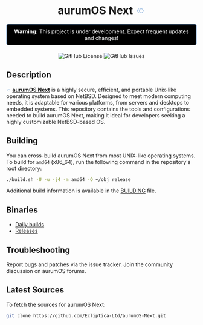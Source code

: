 <h1 align="center">
  aurumOS Next
  <svg xmlns="http://www.w3.org/2000/svg" height="18px" viewBox="0 -960 960 960" width="26px" fill="#7CA7D8"><path d="M600-160q-134 0-227-93t-93-227q0-134 93-227t227-93q134 0 227 93t93 227q0 134-93 227t-227 93Zm-306-12q-113-14-183.5-103.5T40-480q0-115 70.5-204.5T294-788v58q-88 16-141 87.5T100-480q0 91 53 162.5T294-230v58Zm306-308Zm0 260q107 0 183.5-76.5T860-480q0-107-76.5-183.5T600-740q-107 0-183.5 76.5T340-480q0 107 76.5 183.5T600-220Z"/></svg>
</h1>

<div align="center" style="border: 1px solid #7CA7D8; padding: 10px; border-radius: 5px; background-color: black; color: #fff; margin-bottom: 20px;">
  <strong>Warning:</strong> This project is under development. Expect frequent updates and changes!
</div>

<div align="center">

![GitHub License](https://img.shields.io/github/license/Ecliptica-Ltd/aurumOS-Next?style=for-the-badge&logo=github&logoColor=%237CA7D8&label=License&labelColor=black&color=black)
![GitHub Issues](https://img.shields.io/github/issues/Ecliptica-Ltd/aurumOS-Next?style=for-the-badge&logo=github&logoColor=%237CA7D8&label=Issues&labelColor=black&color=black)
<!-- ![SourceForge Downloads](https://img.shields.io/sourceforge/dw/aurum-os-next?style=for-the-badge&logo=sourceforge&logoColor=%237CA7D8&label=Downloads&labelColor=black&color=black) -->

</div>

## Description

<svg xmlns="http://www.w3.org/2000/svg" height="8px" viewBox="0 -960 960 960" width="12px" fill="#7CA7D8"><path d="M600-160q-134 0-227-93t-93-227q0-134 93-227t227-93q134 0 227 93t93 227q0 134-93 227t-227 93Zm-306-12q-113-14-183.5-103.5T40-480q0-115 70.5-204.5T294-788v58q-88 16-141 87.5T100-480q0 91 53 162.5T294-230v58Zm306-308Zm0 260q107 0 183.5-76.5T860-480q0-107-76.5-183.5T600-740q-107 0-183.5 76.5T340-480q0 107 76.5 183.5T600-220Z"/></svg> **[aurumOS Next](https://aurumos.site/next)** is a highly secure, efficient, and portable Unix-like operating system based on NetBSD. 
Designed to meet modern computing needs, it is adaptable for various platforms, from servers and desktops 
to embedded systems. This repository contains the tools and configurations needed to build aurumOS Next, 
making it ideal for developers seeking a highly customizable NetBSD-based OS.

## Building

You can cross-build aurumOS Next from most UNIX-like operating systems. 
To build for `amd64` (x86_64), run the following command in the repository's root directory:

```sh
./build.sh -U -u -j4 -m amd64 -O ~/obj release
```

Additional build information is available in the [BUILDING](BUILDING) file.

## Binaries

- [Daily builds](https://github.com/Ecliptica-Ltd/aurumOS-Next/actions)
- [Releases](https://github.com/Ecliptica-Ltd/aurumOS-Next/releases)

## Troubleshooting

Report bugs and patches via the issue tracker.
Join the community discussion on aurumOS forums.

## Latest Sources
To fetch the sources for aurumOS Next:
```bash
git clone https://github.com/Ecliptica-Ltd/aurumOS-Next.git
```
